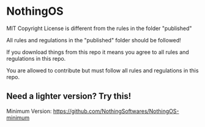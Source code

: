 # NothingOS

MIT Copyright License is different from the rules in the folder "published"

All rules and regulations in the "published" folder should be followed! 

If you download things from this repo it means you agree to all rules and regulations in this repo.

You are allowed to contribute but must follow all rules and regulations in this repo.




## Need a lighter version? Try this!

Minimum Version: https://github.com/NothingSoftwares/NothingOS-minimum
